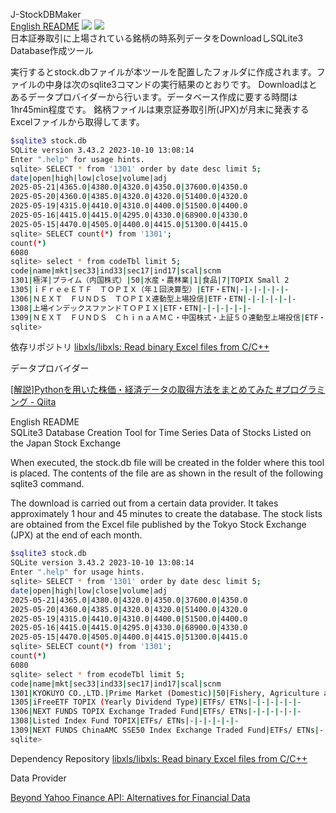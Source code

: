 J-StockDBMaker
<br><a href="#e-README">English README</a>
<span><img src="https://img.shields.io/badge/Version-0.1-blue">
<img src="https://img.shields.io/badge/platform-macOS-green"></span>
<br>日本証券取引に上場されている銘柄の時系列データをDownloadしSQLite3 Database作成ツール

実行するとstock.dbファイルが本ツールを配置したフォルダに作成されます。ファイルの中身は次のsqlite3コマンドの実行結果のとおりです。
Downloadはとあるデータプロバイダーから行います。データベース作成に要する時間は1hr45min程度です。
銘柄ファイルは東京証券取引所(JPX)が月末に発表するExcelファイルから取得してます。 

```bash
$sqlite3 stock.db
SQLite version 3.43.2 2023-10-10 13:08:14
Enter ".help" for usage hints.
sqlite> SELECT * from '1301' order by date desc limit 5;
date|open|high|low|close|volume|adj
2025-05-21|4365.0|4380.0|4320.0|4350.0|37600.0|4350.0
2025-05-20|4360.0|4385.0|4320.0|4320.0|51400.0|4320.0
2025-05-19|4315.0|4410.0|4310.0|4400.0|51500.0|4400.0
2025-05-16|4415.0|4415.0|4295.0|4330.0|68900.0|4330.0
2025-05-15|4470.0|4505.0|4400.0|4415.0|51300.0|4415.0
sqlite> SELECT count(*) from '1301';
count(*)
6080
sqlite> select * from codeTbl limit 5;
code|name|mkt|sec33|ind33|sec17|ind17|scal|scnm
1301|極洋|プライム（内国株式）|50|水産・農林業|1|食品|7|TOPIX Small 2
1305|ｉＦｒｅｅＥＴＦ　ＴＯＰＩＸ（年１回決算型）|ETF・ETN|-|-|-|-|-|-
1306|ＮＥＸＴ　ＦＵＮＤＳ　ＴＯＰＩＸ連動型上場投信|ETF・ETN|-|-|-|-|-|-
1308|上場インデックスファンドＴＯＰＩＸ|ETF・ETN|-|-|-|-|-|-
1309|ＮＥＸＴ　ＦＵＮＤＳ　ＣｈｉｎａＡＭＣ・中国株式・上証５０連動型上場投信|ETF・ETN|-|-|-|-|-|-
sqlite>
```
依存リポジトリ
[libxls/libxls: Read binary Excel files from C/C++](https://github.com/libxls/libxls)

データプロバイダー

[\[解説\]Pythonを用いた株価・経済データの取得方法をまとめてみた #プログラミング - Qiita](https://qiita.com/aguilarklyno/items/9a1c1a6f5e478c81c725)

<div id="e-README">English README</div>
SQLite3 Database Creation Tool for Time Series Data of Stocks Listed on the Japan Stock Exchange

When executed, the stock.db file will be created in the folder where this tool is placed. The contents of the file are as shown in the result of the following sqlite3 command.

The download is carried out from a certain data provider. It takes approximately 1 hour and 45 minutes to create the database.
The stock lists are obtained from the Excel file published by the Tokyo Stock Exchange (JPX) at the end of each month.

```bash
$sqlite3 stock.db
SQLite version 3.43.2 2023-10-10 13:08:14
Enter ".help" for usage hints.
sqlite> SELECT * from '1301' order by date desc limit 5;
date|open|high|low|close|volume|adj
2025-05-21|4365.0|4380.0|4320.0|4350.0|37600.0|4350.0
2025-05-20|4360.0|4385.0|4320.0|4320.0|51400.0|4320.0
2025-05-19|4315.0|4410.0|4310.0|4400.0|51500.0|4400.0
2025-05-16|4415.0|4415.0|4295.0|4330.0|68900.0|4330.0
2025-05-15|4470.0|4505.0|4400.0|4415.0|51300.0|4415.0
sqlite> SELECT count(*) from '1301';
count(*)
6080
sqlite> select * from ecodeTbl limit 5;
code|name|mkt|sec33|ind33|sec17|ind17|scal|scnm
1301|KYOKUYO CO.,LTD.|Prime Market (Domestic)|50|Fishery, Agriculture and Forestry|1|FOODS|7|TOPIX Small 2
1305|iFreeETF TOPIX (Yearly Dividend Type)|ETFs/ ETNs|-|-|-|-|-|-
1306|NEXT FUNDS TOPIX Exchange Traded Fund|ETFs/ ETNs|-|-|-|-|-|-
1308|Listed Index Fund TOPIX|ETFs/ ETNs|-|-|-|-|-|-
1309|NEXT FUNDS ChinaAMC SSE50 Index Exchange Traded Fund|ETFs/ ETNs|-|-|-|-|-|-
sqlite>
```
Dependency Repository
[libxls/libxls: Read binary Excel files from C/C++](https://github.com/libxls/libxls)

Data Provider

[Beyond Yahoo Finance API: Alternatives for Financial Data](https://www.insightbig.com/post/beyond-yahoo-finance-api-alternatives-for-financial-data)

